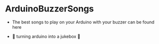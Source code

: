 # ArduinoBuzzerSongs

- The best songs to play on your Arduino with your buzzer can be found here

-  🎵 turning arduino into a jukebox 🎵

